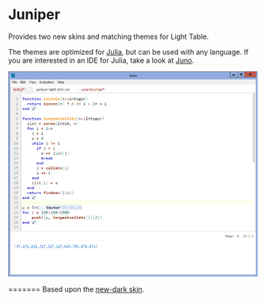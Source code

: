 Juniper
=======
Provides two new skins and matching themes for Light Table.

The themes are optimized for [Julia](http://julialang.org), but can be used with any language.
If you are interested in an IDE for Julia, take a look at [Juno](http://junolab.org/docs/installing.html).

![Juniper Light](screens/screen-light.png)

=======
Based upon the [new-dark skin](https://github.com/LightTable/LightTable/blob/master/deploy/core/css/skins/new-dark.css).
